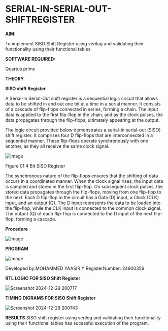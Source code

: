 # SERIAL-IN-SERIAL-OUT-SHIFTREGISTER

**AIM:**

To implement  SISO Shift Register using verilog and validating their functionality using their functional tables

**SOFTWARE REQUIRED:**

Quartus prime

**THEORY**

**SISO shift Register**

A Serial-In Serial-Out shift register is a sequential logic circuit that allows data to be shifted in and out one bit at a time in a serial manner. It consists of a cascade of flip-flops connected in series, forming a chain. The input data is applied to the first flip-flop in the chain, and as the clock pulses, the data propagates through the flip-flops, ultimately appearing at the output.

The logic circuit provided below demonstrates a serial-in serial-out (SISO) shift register. It comprises four D flip-flops that are interconnected in a sequential manner. These flip-flops operate synchronously with one another, as they all receive the same clock signal.

![image](https://github.com/naavaneetha/SERIAL-IN-SERIAL-OUT-SHIFTREGISTER/assets/154305477/e81c4072-37f9-46c6-8145-566764b74c3a)

Figure 01 4 Bit SISO Register

The synchronous nature of the flip-flops ensures that the shifting of data occurs in a coordinated manner. When the clock signal rises, the input data is sampled and stored in the first flip-flop. On subsequent clock pulses, the stored data propagates through the flip-flops, moving from one flip-flop to the next.
Each D flip-flop in the circuit has a Data (D) input, a Clock (CLK) input, and an output (Q). The D input represents the data to be loaded into the flip-flop, while the CLK input is connected to the common clock signal. The output (Q) of each flip-flop is connected to the D input of the next flip-flop, forming a cascade.

**Procedure**

![image](https://github.com/user-attachments/assets/50187361-8a89-4c14-86f3-8d727047ee1d)

**PROGRAM**

![image](https://github.com/user-attachments/assets/34920ab1-0342-437e-9a6a-fa68cd98d837)

Developed by:MOHAMMED YAASIR Y RegisterNumber: 24900359



**RTL LOGIC FOR SISO Shift Register**

![Screenshot 2024-12-29 200717](https://github.com/user-attachments/assets/c7fff2b6-876d-4877-9474-18ec3acb61f7)

**TIMING DIGRAMS FOR SISO Shift Register**

![Screenshot 2024-12-29 200743](https://github.com/user-attachments/assets/019d61f0-6e01-4028-abf7-425cb87c3419)

**RESULTS**
SISO shift register using verilog and validating their functionality using their functional tables has sucessful execution of the program.
